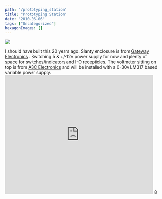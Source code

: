 ```yaml
---
path: "/prototyping_station"
title: "Prototyping Station"
date: "2010-06-06"
tags: ["Uncategorized"]
hexagonImages: []
---
```


 [![](Screen%20shot%202011-07-21%20at%2012.39.18%20AM.png)](Screen%20shot%202011-07-21%20at%2012.39.18%20AM.png)

I should have built this 20 years ago. Slanty enclosure is from [Gateway Electronics](http://www.gatewaycatalog.com/) . Switching 5 & +/-12v power supply for now and plenty of space for switches/indicators and I-O recepticles. The voltmeter sitting on top is from [ABC Electronics](http://www.abcelectronicsmn.com/) and will be installed with a 0-30v LM317 based variable power supply. <embed src="http://www.youtube.com/v/QGcm09bDVmI&amp;hl=en_US&amp;fs=1&amp;" type="application/x-shockwave-flash" allowscriptaccess="always" allowfullscreen="true" width="480" height="385"> 8 
  <!---
  <div class="field field-type-filefield field-field-images" xmlns="http://www.w3.org/1999/xhtml">
      
    <div class="field-items">
            <div class="field-item odd">
                    <a href="http://www.beigerecords.com/joe-old/sites/default/files/Screen shot 2011-07-21 at 12.39.18 AM.png" class="imagecache imagecache-square_thumbnail imagecache-imagelink imagecache-square_thumbnail_imagelink"><img src="http://www.beigerecords.com/joe-old/sites/default/files/imagecache/square_thumbnail/Screen%20shot%202011-07-21%20at%2012.39.18%20AM.png" alt="" title="" width="300" height="300" class="imagecache imagecache-square_thumbnail"/></a>        </div>
        </div>
</div> 
I should have built this 20 years ago. Slanty enclosure is from  <a href="http://www.gatewaycatalog.com/" xmlns="http://www.w3.org/1999/xhtml">Gateway Electronics</a> . Switching 5 &amp; +/-12v power supply for now and plenty of space for switches/indicators and I-O recepticles. The voltmeter sitting on top is from  <a href="http://www.abcelectronicsmn.com/" xmlns="http://www.w3.org/1999/xhtml">ABC Electronics</a>  and will be installed with a 0-30v LM317 based variable power supply.

 <object width="480" height="385" xmlns="http://www.w3.org/1999/xhtml"><param name="movie" value="http://www.youtube.com/v/QGcm09bDVmI&amp;hl=en_US&amp;fs=1&amp;"></param><param name="allowFullScreen" value="true"></param><param name="allowscriptaccess" value="always"></param><embed src="http://www.youtube.com/v/QGcm09bDVmI&amp;hl=en_US&amp;fs=1&amp;" type="application/x-shockwave-flash" allowscriptaccess="always" allowfullscreen="true" width="480" height="385"></embed></object> 
 8
  --->